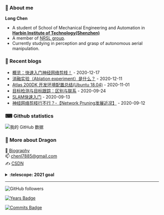 <!--
<img align="right" src="https://github-readme-stats.vercel.app/api?username=MrChannon&show_icons=true&theme=gruvbox">
-->
<!--
emoji网站
http://emojihomepage.com/
-->

### 👋 About me
**Long Chen**

- A student of School of Mechanical Engineering and Automation in [**Harbin Institute of Technology(Shenzhen)**](http://www.hitsz.edu.cn/index.html)
- A member of [NRSL group](http://nrs-lab.com).
- Currently studying in perception and grasp of autonomous aerial manipulation.

### 📝 Recent blogs
<!-- blog starts -->

* <a href='https://blog.csdn.net/Cai_deLong/article/details/111148033?spm=1001.2014.3001.5502' target='_blank'>概览：快速入门神经网络剪枝！</a> - 2020-12-17
* <a href='https://blog.csdn.net/Cai_deLong/article/details/110903263?spm=1001.2014.3001.5502' target='_blank'>消融实验（Ablation experiment）是什么？</a> - 2020-12-11
* <a href='https://blog.csdn.net/Cai_deLong/article/details/109427726?spm=1001.2014.3001.5502' target='_blank'>Atlas 200DK 开发环境配置总结(Ubuntu 18.04)</a> - 2020-11-01
* <a href='https://blog.csdn.net/Cai_deLong/article/details/108774996?spm=1001.2014.3001.5502' target='_blank'>目标检测与目标跟踪：区别与联系</a> - 2020-09-24
* <a href='https://blog.csdn.net/Cai_deLong/article/details/108465850?spm=1001.2014.3001.5502' target='_blank'>SLAM快速入门</a> - 2020-09-13
* <a href='https://blog.csdn.net/Cai_deLong?spm=1000.2115.3001.5343&type=blog' target='_blank'>[神经网络剪枝行不行？-【Network Pruning发展近况】](https://blog.csdn.net/Cai_deLong/article/details/108555999)</a> - 2020-09-12
<!-- blog ends -->

### ⌨ Github statistics
![我的 GitHub 数据](https://github-readme-stats.vercel.app/api?username=MrChannon&show_icons=true)

### 🐉 More about Dragon
👨 [Biography](https://MrChannon.github.io/)
<br/> 📫  chenl7885@gmail.com
<br/> ✍  [CSDN](https://blog.csdn.net/Cai_deLong?spm=1001.2101.3001.5343)   <!--Dragon_Chen1997-->
  
<details>
  <summary><b>:telescope: 2021 goal</b></summary>
  🏃 I want to be a better me this year.<br> 👨‍🎓 I'm currently working on my master's degree.
</details>

---
![GitHub followers](https://img.shields.io/github/followers/MrChannon?color=brightgreen&style=plastic)
<!--[![Visits Badge](https://badges.pufler.dev/visits/MrChannon/git-badges)](https://badges.pufler.dev)-->
[![Years Badge](https://badges.pufler.dev/years/MrChannon)](https://badges.pufler.dev)
<!--[![Gists Badge](https://badges.pufler.dev/gists/MrChannon)](https://badges.pufler.dev)-->
<!--[![Updated Badge](https://badges.pufler.dev/updated/MrChannon/shardingsphere)](https://badges.pufler.dev)-->
[![Commits Badge](https://badges.pufler.dev/commits/monthly/MrChannon)](https://badges.pufler.dev)
